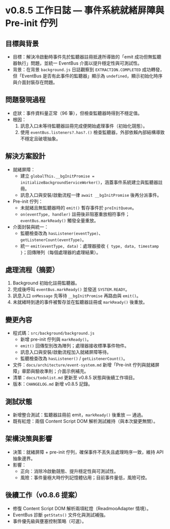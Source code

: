 # v0.8.5 工作日誌 — 事件系統就緒屏障與 Pre-init 佇列

## 目標與背景

- 目標：解決冷啟動時事件先於監聽器註冊抵達所導致的「emit 成功但無監聽器執行」問題，並統一 EventBus 介面以提升穩定性與可測試性。
- 背景：在背景 `background.js` 日誌觀察到 `EXTRACTION.COMPLETED` 成功轉發，但「EventBus 是否有此事件的監聽器」顯示為 `undefined`，顯示初始化時序與介面封裝存在問題。

## 問題發現過程

- 症狀：事件資料量正常（96 筆），但檢查監聽器時得到不穩定值。
- 根因：
  1. 訊息入口未等待監聽器註冊完成便開始處理事件（初始化競態）。
  2. 使用 `eventBus.listeners?.has?.()` 檢查監聽器，外部依賴內部結構導致不穩定且破壞抽象。

## 解決方案設計

- 就緒屏障：
  - 建立 `globalThis.__bgInitPromise = initializeBackgroundServiceWorker()`，涵蓋事件系統建立與監聽器註冊。
  - 訊息入口與安裝/啟動流程一律 `await __bgInitPromise` 後再分派事件。
- Pre-init 佇列：
  - 未就緒且無監聽器時的 `emit()` 暫存事件於 `preInitQueue`。
  - `on(eventType, handler)` 註冊後非阻塞重放相符事件；`eventBus.markReady()` 觸發全量重放。
- 介面封裝與統一：
  - 監聽檢查改為 `hasListener(eventType)`、`getListenerCount(eventType)`。
  - 統一 `emit(eventType, data)`：處理器接收 `{ type, data, timestamp }`；回傳陣列（每個處理器的處理結果）。

## 處理流程（摘要）

1. Background 初始化註冊監聽器。
2. 完成後呼叫 `eventBus.markReady()` 並發送 `SYSTEM.READY`。
3. 訊息入口 `onMessage` 先等待 `__bgInitPromise` 再路由與 `emit()`。
4. 未就緒時到達的事件被暫存並在監聽器註冊或 `markReady()` 後重放。

## 變更內容

- 程式碼：`src/background/background.js`
  - 新增 pre-init 佇列與 `markReady()`。
  - `emit()` 回傳型別改為陣列；處理器接收標準事件物件。
  - 訊息入口與安裝/啟動流程加入就緒屏障等待。
  - 監聽檢查改為 `hasListener()` / `getListenerCount()`。
- 文件：`docs/architecture/event-system.md` 新增「Pre-init 佇列與就緒屏障」章節與驗收準則；介面示例補充。
- 清單：`docs/todolist.md` 更新至 v0.8.5 狀態與後續工作項目。
- 版本：`CHANGELOG.md` 新增 v0.8.5 記錄。

## 測試狀態

- 新增整合測試：監聽器註冊前 emit，`markReady()` 後重放 — 通過。
- 既有紅燈：兩個 Content Script DOM 解析測試維持（與本次變更無關）。

## 架構決策與影響

- 決策：就緒屏障 + pre-init 佇列，確保事件不丟失且處理時序一致，維持 API 抽象邊界。
- 影響：
  - 正向：消除冷啟動競態、提升穩定性與可測試性。
  - 風險：事件量極大時佇列記憶體佔用；目前事件量低，風險可控。

## 後續工作（v0.8.6 提案）

- 修復 Content Script DOM 解析兩項紅燈（ReadmooAdapter 情境）。
- EventBus 診斷 `getStats()` 文件化與測試補強。
- 事件優先級與壅塞控制策略（可選）。
